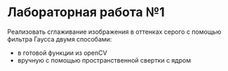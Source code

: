 # Лабораторная работа №1

Реализовать сглаживание изображения в оттенках серого с помощью фильтра Гаусса двумя способами:
* в готовой функции из openCV 
* вручную с помощью пространственной свертки с ядром
